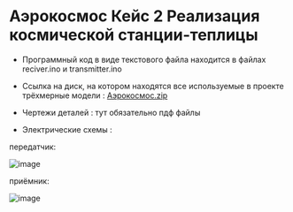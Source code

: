 # Аэрокосмос Кейс 2 Реализация космической станции-теплицы

- Программный код в виде текстового файла находится в файлах reciver.ino и transmitter.ino

- Ссылка на диск, на котором находятся все используемые в проекте трёхмерные модели : [Аэрокосмос.zip](https://github.com/user-attachments/files/18725619/default.zip)

- Чертежи деталей : тут обязательно пдф файлы

- Электрические схемы :


передатчик:

![image](https://github.com/user-attachments/assets/4ff47d3b-b48e-408a-bbf3-a7023f506979)

приёмник:

![image](https://github.com/user-attachments/assets/8c8e84da-ed08-464d-b5e9-fe64c0c0de23)
